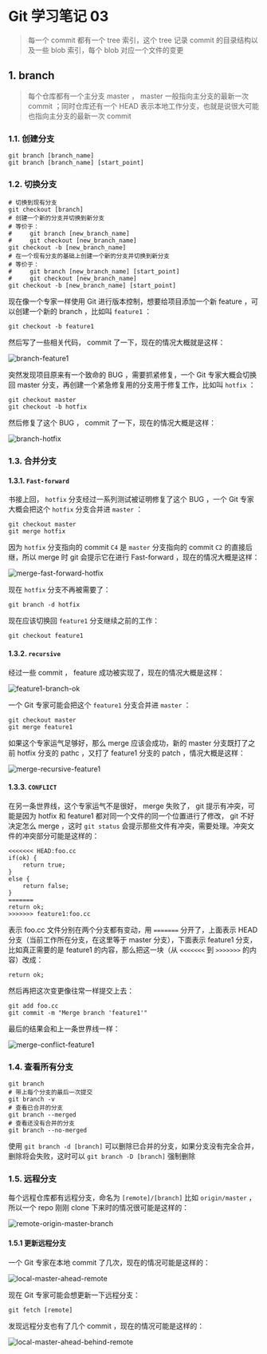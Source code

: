 # Git 学习笔记 03

> 每一个 commit 都有一个 tree 索引，这个 tree 记录 commit 的目录结构以及一些 blob 索引，每个 blob 对应一个文件的变更

## 1. branch

> 每个仓库都有一个主分支 master ， master 一般指向主分支的最新一次 commit ；同时仓库还有一个 HEAD 表示本地工作分支，也就是说很大可能也指向主分支的最新一次 commit

### 1.1. 创建分支

```shell
git branch [branch_name]
git branch [branch_name] [start_point]
```

### 1.2. 切换分支

```shell
# 切换到现有分支
git checkout [branch]
# 创建一个新的分支并切换到新分支
# 等价于：
#     git branch [new_branch_name]
#     git checkout [new_branch_name]
git checkout -b [new_branch_name]
# 在一个现有分支的基础上创建一个新的分支并切换到新分支
# 等价于：
#     git branch [new_branch_name] [start_point]
#     git checkout [new_branch_name]
git checkout -b [new_branch_name] [start_point]
```

现在像一个专家一样使用 Git 进行版本控制，想要给项目添加一个新 feature ，可以创建一个新的 branch ，比如叫 `feature1` ：

```shell
git checkout -b feature1
```

然后写了一些相关代码， commit 了一下，现在的情况大概就是这样：

![branch-feature1](../imgs/git001.svg)

突然发现项目原来有一个致命的 BUG ，需要抓紧修复，一个 Git 专家大概会切换回 master 分支，再创建一个紧急修复用的分支用于修复工作，比如叫 `hotfix` ：

```shell
git checkout master
git checkout -b hotfix
```

然后修复了这个 BUG ， commit 了一下，现在的情况大概是这样：

![branch-hotfix](../imgs/git002.svg)

### 1.3. 合并分支

#### 1.3.1. `Fast-forward`

书接上回， `hotfix` 分支经过一系列测试被证明修复了这个 BUG ，一个 Git 专家大概会把这个 `hotfix` 分支合并进 `master` ：

```shell
git checkout master
git merge hotfix
```

因为 `hotfix` 分支指向的 commit `C4` 是 `master` 分支指向的 commit `C2` 的直接后继，所以 merge 时 git 会提示它在进行 Fast-forward ，现在的情况大概是这样：

![merge-fast-forward-hotfix](../imgs/git003.svg)

现在 `hotfix` 分支不再被需要了：

```shell
git branch -d hotfix
```

现在应该切换回 `feature1` 分支继续之前的工作：

```shell
git checkout feature1
```

#### 1.3.2. `recursive`

经过一些 commit ， feature 成功被实现了，现在的情况大概是这样：

![feature1-branch-ok](../imgs/git004.svg)

一个 Git 专家可能会把这个 `feature1` 分支合并进 `master` ：

```shell
git checkout master
git merge feature1
```

如果这个专家运气足够好，那么 merge 应该会成功，新的 master 分支既打了之前 hotfix 分支的 pathc ，又打了 feature1 分支的 patch ，情况大概是这样：

![merge-recursive-feature1](../imgs/git005.svg)

#### 1.3.3. `CONFLICT`

在另一条世界线，这个专家运气不是很好， merge 失败了， git 提示有冲突，可能是因为 hotfix 和 feature1 都对同一个文件的同一个位置进行了修改， git 不好决定怎么 merge ，这时 `git status` 会提示那些文件有冲突，需要处理。冲突文件的冲突部分可能是这样的：

```plain
<<<<<<< HEAD:foo.cc
if(ok) {
    return true;
}
else {
    return false;
}
=======
return ok;
>>>>>>> feature1:foo.cc
```

表示 foo.cc 文件分别在两个分支都有变动，用 `=======` 分开了，上面表示 HEAD 分支（当前工作所在分支，在这里等于 master 分支），下面表示 feature1 分支，比如真正需要的是 feature1 的内容，那么把这一块（从 `<<<<<<<` 到 `>>>>>>>` 的内容）改成：

```plain
return ok;
```

然后再把这次变更像往常一样提交上去：

```shell
git add foo.cc
git commit -m "Merge branch 'feature1'"
```

最后的结果会和上一条世界线一样：

![merge-conflict-feature1](../imgs/git005.svg)

### 1.4. 查看所有分支

```shell
git branch
# 带上每个分支的最后一次提交
git branch -v
# 查看已合并的分支
git branch --merged
# 查看还没有合并的分支
git branch --no-merged
```

使用 `git branch -d [branch]` 可以删除已合并的分支，如果分支没有完全合并，删除将会失败，这时可以 `git branch -D [branch]` 强制删除

### 1.5. 远程分支

每个远程仓库都有远程分支，命名为 `[remote]/[branch]` 比如 `origin/master` ，所以一个 repo 刚刚 clone 下来时的情况很可能是这样的：

![remote-origin-master-branch](../imgs/git006.svg)

#### 1.5.1 更新远程分支

一个 Git 专家在本地 commit 了几次，现在的情况可能是这样的：

![local-master-ahead-remote](../imgs/git007.svg)

现在 Git 专家可能会想更新一下远程分支：

```shell
git fetch [remote]
```

发现远程分支也有了几个 commit ，现在的情况可能是这样的：

![local-master-ahead-behind-remote](../imgs/git008.svg)
